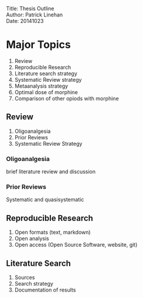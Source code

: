 Title:	Thesis Outline  
Author:	Patrick Linehan  
Date:	20141023  

# Major Topics #  

1. Review
1. Reproducible Research
1. Literature search strategy
1. Systematic Review strategy
1. Metaanalysis strategy
1. Optimal dose of morphine
1. Comparison of other opiods with morphine

## Review ##
1. Oligoanalgesia  
1. Prior Reviews  
1. Systematic Review Strategy

### Oligoanalgesia ###  
brief literature review and discussion  

### Prior Reviews ###
Systematic and quasisystematic

## Reproducible Research ##
1. Open formats (text, markdown)
1. Open analysis
1. Open access (Open Source Software, website, git)

## Literature Search ##  
1. Sources
2. Search strategy
3. Documentation of results

